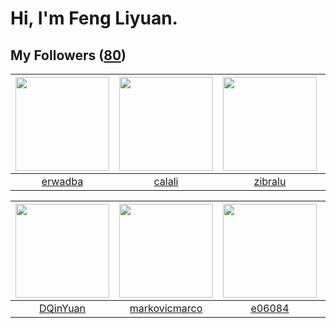 # Hi, I'm Feng Liyuan.

## My Followers ([80](https://github.com/SunRunAway?tab=followers))

| <img src="https://avatars1.githubusercontent.com/u/43768654?v=4" width="150" height="150" /> | <img src="https://avatars3.githubusercontent.com/u/15995588?v=4" width="150" height="150" /> | <img src="https://avatars2.githubusercontent.com/u/41463486?v=4" width="150" height="150" /> | <img src="https://avatars3.githubusercontent.com/u/4281540?v=4" width="150" height="150" /> |
| :------------------------------------------------------------------------------------------: | :------------------------------------------------------------------------------------------: | :------------------------------------------------------------------------------------------: | :-----------------------------------------------------------------------------------------: |
|                             [erwadba](https://github.com/erwadba)                            |                              [calali](https://github.com/calali)                             |                             [zibralu](https://github.com/zibralu)                            |                           [chchannn](https://github.com/chchannn)                           |

| <img src="https://avatars1.githubusercontent.com/u/23725000?v=4" width="150" height="150" /> | <img src="https://avatars2.githubusercontent.com/u/52882128?v=4" width="150" height="150" /> | <img src="https://avatars0.githubusercontent.com/u/24450527?v=4" width="150" height="150" /> | <img src="https://avatars1.githubusercontent.com/u/4661589?v=4" width="150" height="150" /> |
| :------------------------------------------------------------------------------------------: | :------------------------------------------------------------------------------------------: | :------------------------------------------------------------------------------------------: | :-----------------------------------------------------------------------------------------: |
|                            [DQinYuan](https://github.com/DQinYuan)                           |                       [markovicmarco](https://github.com/markovicmarco)                      |                              [e06084](https://github.com/e06084)                             |                      [IceCoffee2013](https://github.com/IceCoffee2013)                      |